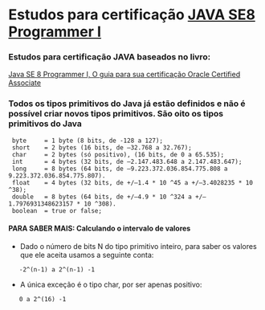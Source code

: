 # Estudos para certificação [JAVA SE8 Programmer I](https://education.oracle.com/java-se-8-programmer-i/pexam_1Z0-808)

### Estudos para certificação JAVA baseados no livro: 
[Java SE 8 Programmer I, O guia para sua certificação Oracle Certified Associate](https://www.casadocodigo.com.br/products/livro-certificacao-java-associate)

### Todos os tipos primitivos do Java já estão definidos e não é possível criar novos tipos primitivos. São oito os tipos primitivos do Java 
```
 byte     = 1 byte (8 bits, de -128 a 127);
 short    = 2 bytes (16 bits, de –32.768 a 32.767); 
 char     = 2 bytes (só positivo), (16 bits, de 0 a 65.535);
 int      = 4 bytes (32 bits, de –2.147.483.648 a 2.147.483.647);
 long     = 8 bytes (64 bits, de –9.223.372.036.854.775.808 a 9.223.372.036.854.775.807).
 float    = 4 bytes (32 bits, de +/–1.4 * 10 ^45 a +/–3.4028235 * 10 ^38);
 double   = 8 bytes (64 bits, de +/–4.9 * 10 ^324 a +/–1.7976931348623157 * 10 ^308).
 boolean  = true or false;
```
#### PARA SABER MAIS: Calculando o intervalo de valores
  * Dado o número de bits N do tipo primitivo inteiro, para saber os valores que ele aceita usamos a seguinte conta:
```
   -2^(n-1) a 2^(n-1) -1
```
   * A única exceção é o tipo char, por ser apenas positivo:  
```
   0 a 2^(16) -1
```
